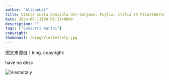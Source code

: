 ```yaml
---
author: "AlisonLai"
title: Vieste sulla penisola del Gargano, Puglia, Italia (© Pilat666/Getty Images)
date: 2024-06-11T06:01:32+0800
description: ""
tags: ["Sussurri marini"]
copyright: 
thumbnail: /bing/ViesteItaly.jpg
---
```

图文来源自：bing.  copyright: 

have no desc

![ViesteItaly](/bing/ViesteItaly.jpg)